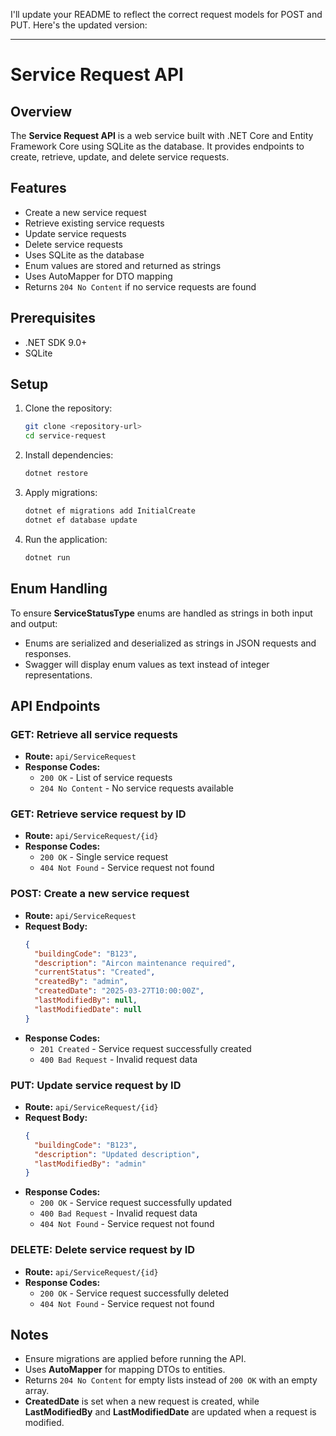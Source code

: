 ﻿I'll update your README to reflect the correct request models for POST and PUT. Here's the updated version:  

---

# Service Request API

## Overview

The **Service Request API** is a web service built with .NET Core and Entity Framework Core using SQLite as the database. It provides endpoints to create, retrieve, update, and delete service requests.

## Features

- Create a new service request
- Retrieve existing service requests
- Update service requests
- Delete service requests
- Uses SQLite as the database
- Enum values are stored and returned as strings
- Uses AutoMapper for DTO mapping
- Returns `204 No Content` if no service requests are found

## Prerequisites

- .NET SDK 9.0+
- SQLite

## Setup

1. Clone the repository:
   ```sh
   git clone <repository-url>
   cd service-request
   ```
2. Install dependencies:
   ```sh
   dotnet restore
   ```
3. Apply migrations:
   ```sh
   dotnet ef migrations add InitialCreate
   dotnet ef database update
   ```
4. Run the application:
   ```sh
   dotnet run
   ```

## Enum Handling

To ensure **ServiceStatusType** enums are handled as strings in both input and output:

- Enums are serialized and deserialized as strings in JSON requests and responses.
- Swagger will display enum values as text instead of integer representations.

## API Endpoints

### GET: Retrieve all service requests
- **Route:** `api/ServiceRequest`
- **Response Codes:**
  - `200 OK` - List of service requests
  - `204 No Content` - No service requests available

### GET: Retrieve service request by ID
- **Route:** `api/ServiceRequest/{id}`
- **Response Codes:**
  - `200 OK` - Single service request
  - `404 Not Found` - Service request not found

### POST: Create a new service request
- **Route:** `api/ServiceRequest`
- **Request Body:**
  ```json
  {
    "buildingCode": "B123",
    "description": "Aircon maintenance required",
    "currentStatus": "Created",
    "createdBy": "admin",
    "createdDate": "2025-03-27T10:00:00Z",
    "lastModifiedBy": null,
    "lastModifiedDate": null
  }
  ```
- **Response Codes:**
  - `201 Created` - Service request successfully created
  - `400 Bad Request` - Invalid request data

### PUT: Update service request by ID
- **Route:** `api/ServiceRequest/{id}`
- **Request Body:**
  ```json
  {
    "buildingCode": "B123",
    "description": "Updated description",
    "lastModifiedBy": "admin"
  }
  ```
- **Response Codes:**
  - `200 OK` - Service request successfully updated
  - `400 Bad Request` - Invalid request data
  - `404 Not Found` - Service request not found

### DELETE: Delete service request by ID
- **Route:** `api/ServiceRequest/{id}`
- **Response Codes:**
  - `200 OK` - Service request successfully deleted
  - `404 Not Found` - Service request not found

## Notes

- Ensure migrations are applied before running the API.
- Uses **AutoMapper** for mapping DTOs to entities.
- Returns `204 No Content` for empty lists instead of `200 OK` with an empty array.
- **CreatedDate** is set when a new request is created, while **LastModifiedBy** and **LastModifiedDate** are updated when a request is modified.
